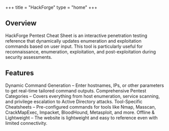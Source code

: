 +++
title = "HackForge"
type = "home"
+++

## Overview

HackForge Pentest Cheat Sheet is an interactive penetration testing reference that dynamically updates enumeration and exploitation commands based on user input. This tool is particularly useful for reconnaissance, enumeration, exploitation, and post-exploitation during security assessments.

## Features
Dynamic Command Generation – Enter hostnames, IPs, or other parameters to get real-time tailored command outputs.
Comprehensive Pentest Categories – Covers everything from host enumeration, service scanning, and privilege escalation to Active Directory attacks.
Tool-Specific Cheatsheets – Pre-configured commands for tools like Nmap, Masscan, CrackMapExec, Impacket, BloodHound, Metasploit, and more.
Offline & Lightweight – The website is lightweight and easy to reference even with limited connectivity.
